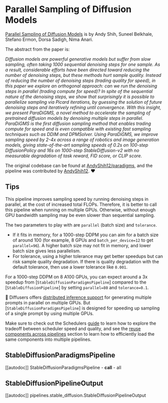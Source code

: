 <!--Copyright 2023 ParaDiGMS authors and The HuggingFace Team. All rights reserved.

Licensed under the Apache License, Version 2.0 (the "License"); you may not use this file except in compliance with
the License. You may obtain a copy of the License at

http://www.apache.org/licenses/LICENSE-2.0

Unless required by applicable law or agreed to in writing, software distributed under the License is distributed on
an "AS IS" BASIS, WITHOUT WARRANTIES OR CONDITIONS OF ANY KIND, either express or implied. See the License for the
specific language governing permissions and limitations under the License.
-->

# Parallel Sampling of Diffusion Models

[Parallel Sampling of Diffusion Models](https://huggingface.co/papers/2305.16317) is by Andy Shih, Suneel Belkhale, Stefano Ermon, Dorsa Sadigh, Nima Anari.

The abstract from the paper is:

*Diffusion models are powerful generative models but suffer from slow sampling, often taking 1000 sequential denoising steps for one sample. As a result, considerable efforts have been directed toward reducing the number of denoising steps, but these methods hurt sample quality. Instead of reducing the number of denoising steps (trading quality for speed), in this paper we explore an orthogonal approach: can we run the denoising steps in parallel (trading compute for speed)? In spite of the sequential nature of the denoising steps, we show that surprisingly it is possible to parallelize sampling via Picard iterations, by guessing the solution of future denoising steps and iteratively refining until convergence. With this insight, we present ParaDiGMS, a novel method to accelerate the sampling of pretrained diffusion models by denoising multiple steps in parallel. ParaDiGMS is the first diffusion sampling method that enables trading compute for speed and is even compatible with existing fast sampling techniques such as DDIM and DPMSolver. Using ParaDiGMS, we improve sampling speed by 2-4x across a range of robotics and image generation models, giving state-of-the-art sampling speeds of 0.2s on 100-step DiffusionPolicy and 16s on 1000-step StableDiffusion-v2 with no measurable degradation of task reward, FID score, or CLIP score.*

The original codebase can be found at [AndyShih12/paradigms](https://github.com/AndyShih12/paradigms), and the pipeline was contributed by [AndyShih12](https://github.com/AndyShih12). ❤️

## Tips

This pipeline improves sampling speed by running denoising steps in parallel, at the cost of increased total FLOPs.
Therefore, it is better to call this pipeline when running on multiple GPUs. Otherwise, without enough GPU bandwidth
sampling may be even slower than sequential sampling.

The two parameters to play with are `parallel` (batch size) and `tolerance`. 
- If it fits in memory, for a 1000-step DDPM you can aim for a batch size of around 100 
(for example, 8 GPUs and `batch_per_device=12` to get `parallel=96`). A higher batch size
may not fit in memory, and lower batch size gives less parallelism. 
- For tolerance, using a higher tolerance may get better speedups but can risk sample quality degradation. 
If there is quality degradation with the default tolerance, then use a lower tolerance like `0.001`.

For a 1000-step DDPM on 8 A100 GPUs, you can expect around a 3x speedup from [`StableDiffusionParadigmsPipeline`] compared to the [`StableDiffusionPipeline`]
by setting `parallel=80` and `tolerance=0.1`.

🤗 Diffusers offers [distributed inference support](../training/distributed_inference) for generating multiple prompts
in parallel on multiple GPUs. But [`StableDiffusionParadigmsPipeline`] is designed for speeding up sampling of a single prompt by using multiple GPUs.

<Tip>

Make sure to check out the Schedulers [guide](/using-diffusers/schedulers) to learn how to explore the tradeoff between scheduler speed and quality, and see the [reuse components across pipelines](/using-diffusers/loading#reuse-components-across-pipelines) section to learn how to efficiently load the same components into multiple pipelines.

</Tip>

## StableDiffusionParadigmsPipeline
[[autodoc]] StableDiffusionParadigmsPipeline
	- __call__
	- all

## StableDiffusionPipelineOutput
[[autodoc]] pipelines.stable_diffusion.StableDiffusionPipelineOutput
